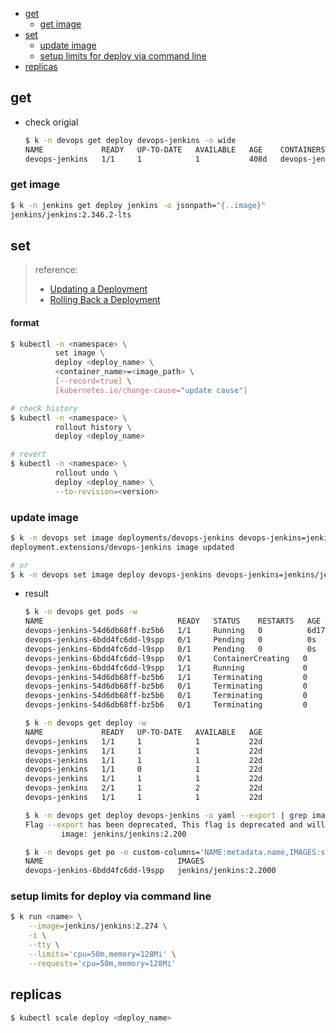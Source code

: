<!-- START doctoc generated TOC please keep comment here to allow auto update -->
<!-- DON'T EDIT THIS SECTION, INSTEAD RE-RUN doctoc TO UPDATE -->

- [get](#get)
  - [get image](#get-image)
- [set](#set)
  - [update image](#update-image)
  - [setup limits for deploy via command line](#setup-limits-for-deploy-via-command-line)
- [replicas](#replicas)

<!-- END doctoc generated TOC please keep comment here to allow auto update -->

## get
- check origial
  ```bash
  $ k -n devops get deploy devops-jenkins -o wide
  NAME             READY   UP-TO-DATE   AVAILABLE   AGE    CONTAINERS       IMAGES                  SELECTOR
  devops-jenkins   1/1     1            1           408d   devops-jenkins   jenkins/jenkins:2.199   app=devops-jenkins
  ```

### get image
```bash
$ k -n jenkins get deploy jenkins -o jsonpath="{..image}"
jenkins/jenkins:2.346.2-lts
```

## set
> reference:
> - [Updating a Deployment](https://kubernetes.io/docs/concepts/workloads/controllers/deployment/#updating-a-deployment)
> - [Rolling Back a Deployment](https://kubernetes.io/docs/concepts/workloads/controllers/deployment/#rolling-back-a-deployment)

#### format
```bash
$ kubectl -n <namespace> \
          set image \
          deploy <deploy_name> \
          <container_name>=<image_path> \
          [--record=true] \
          [kubernetes.io/change-cause="update cause"]

# check history
$ kubectl -n <namespace> \
          rollout history \
          deploy <deploy_name>

# revert
$ kubectl -n <namespace> \
          rollout undo \
          deploy <deploy_name> \
          --to-revision=<version>
```

### update image
```bash
$ k -n devops set image deployments/devops-jenkins devops-jenkins=jenkins/jenkins:2.200
deployment.extensions/devops-jenkins image updated

# or
$ k -n devops set image deploy devops-jenkins devops-jenkins=jenkins/jenkins:2.200
```

- result
  ```bash
  $ k -n devops get pods -w
  NAME                              READY   STATUS    RESTARTS   AGE
  devops-jenkins-54d6db68ff-bz5b6   1/1     Running   0          6d17h
  devops-jenkins-6bdd4fc6dd-l9spp   0/1     Pending   0          0s
  devops-jenkins-6bdd4fc6dd-l9spp   0/1     Pending   0          0s
  devops-jenkins-6bdd4fc6dd-l9spp   0/1     ContainerCreating   0          0s
  devops-jenkins-6bdd4fc6dd-l9spp   1/1     Running             0          8s
  devops-jenkins-54d6db68ff-bz5b6   1/1     Terminating         0          6d17h
  devops-jenkins-54d6db68ff-bz5b6   0/1     Terminating         0          6d17h
  devops-jenkins-54d6db68ff-bz5b6   0/1     Terminating         0          6d17h
  devops-jenkins-54d6db68ff-bz5b6   0/1     Terminating         0          6d17h

  $ k -n devops get deploy -w
  NAME             READY   UP-TO-DATE   AVAILABLE   AGE
  devops-jenkins   1/1     1            1           22d
  devops-jenkins   1/1     1            1           22d
  devops-jenkins   1/1     1            1           22d
  devops-jenkins   1/1     0            1           22d
  devops-jenkins   1/1     1            1           22d
  devops-jenkins   2/1     1            2           22d
  devops-jenkins   1/1     1            1           22d

  $ k -n devops get deploy devops-jenkins -o yaml --export | grep image\:
  Flag --export has been deprecated, This flag is deprecated and will be removed in future.
          image: jenkins/jenkins:2.200

  $ k -n devops get po -o custom-columns='NAME:metadata.name,IMAGES:spec.containers[*].image'
  NAME                              IMAGES
  devops-jenkins-6bdd4fc6dd-l9spp   jenkins/jenkins:2.2000
  ```

### setup limits for deploy via command line
```bash
$ k run <name> \
    --image=jenkins/jenkins:2.274 \
    -i \
    --tty \
    --limits='cpu=50m,memory=128Mi' \
    --requests='cpu=50m,memory=128Mi'
```

## replicas
```bash
$ kubectl scale deploy <deploy_name>
```
